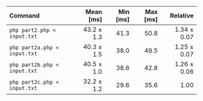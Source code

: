 | Command | Mean [ms] | Min [ms] | Max [ms] | Relative |
|:---|---:|---:|---:|---:|
| `php part2.php < input.txt` | 43.2 ± 1.3 | 41.3 | 50.8 | 1.34 ± 0.07 |
| `php part2a.php < input.txt` | 40.3 ± 1.5 | 38.0 | 49.5 | 1.25 ± 0.07 |
| `php part2b.php < input.txt` | 40.5 ± 1.0 | 38.6 | 42.8 | 1.26 ± 0.06 |
| `php part2c.php < input.txt` | 32.2 ± 1.2 | 29.6 | 35.6 | 1.00 |
